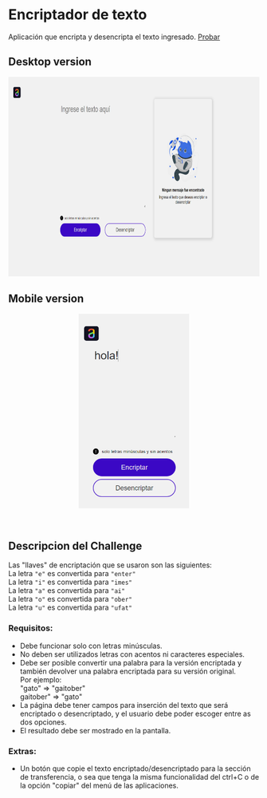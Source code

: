 # Encriptador de texto

Aplicación que encripta y desencripta el texto ingresado. [Probar](http://158.101.30.210/encrypt-challenge-alura/)

## Desktop version
<p align="center">
   <img  height="400" src="/img/img-encriptador.PNG" alt="imagen del encriptador de texto"/>
</p>

## Mobile version
<p align="center">
   <img height="390" src="/img/img-encriptador-responsive.PNG" alt="imagen del encriptador de texto"/>
</p>
<br>

## Descripcion del Challenge

Las "llaves" de encriptación que se usaron son las siguientes: <br>
La letra `"e"` es convertida para `"enter"` <br>
La letra `"i"` es convertida para `"imes"` <br>
La letra `"a"` es convertida para `"ai"` <br>
La letra `"o"` es convertida para `"ober"` <br>
La letra `"u"` es convertida para `"ufat"` <br>

### Requisitos: 
- Debe funcionar solo con letras minúsculas. <br>
- No deben ser utilizados letras con acentos ni caracteres especiales. <br>
- Debe ser posible convertir una palabra para la versión encriptada y también devolver una palabra encriptada para su versión original. <br>
Por ejemplo:<br> "gato" => "gaitober" <br> gaitober" => "gato" <br>
- La página debe tener campos para inserción del texto que será encriptado o desencriptado, y el usuario debe poder escoger entre as dos opciones. <br>
- El resultado debe ser mostrado en la pantalla. <br>

### Extras: 
- Un botón que copie el texto encriptado/desencriptado para la sección de transferencia, o sea que tenga la misma funcionalidad del ctrl+C o de la opción "copiar" del menú de las aplicaciones. <br>
